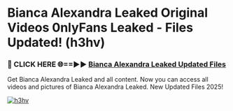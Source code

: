 # Bianca Alexandra Leaked Original Videos 0nlyFans Leaked - Files Updated! (h3hv)

<h3>🔴 CLICK HERE 🌐==►► <a href="https://tinyurl.com/2jnfzry5" rel="nofollow">Bianca Alexandra Leaked Updated Files</a></h3>

Get Bianca Alexandra Leaked and all content. Now you can access all videos and pictures of Bianca Alexandra Leaked. New Updated Files 2025!

[![h3hv](https://i.imgur.com/GyGTBgg.gif)](https://tinyurl.com/2jnfzry5)
